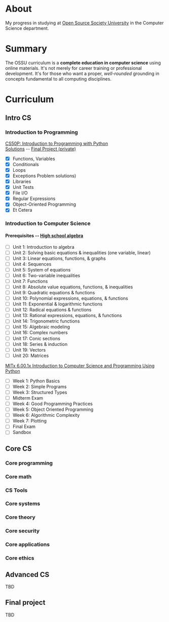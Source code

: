 # About

My progress in studying at [Open Source Society University](https://github.com/ossu/computer-science) in the Computer Science department.

# Summary

The OSSU curriculum is a **complete education in computer science** using online materials.
It's not merely for career training or professional development.
It's for those who want a proper, *well-rounded* grounding in concepts fundamental to all computing disciplines.

# Curriculum

## Intro CS

### Introduction to Programming

[CS50P: Introduction to Programming with Python](https://cs50.harvard.edu/python/)\
[Solutions](/intro-cs/intro-to-programming/harvard-cs50p) --
[Final Project (private)](https://github.com/temanmd/ossu-cs-private/tree/main/harvard-cs50p-final-project)
- [x] Functions, Variables
- [x] Conditionals
- [x] Loops
- [x] Exceptions Problem solutions)
- [x] Libraries
- [x] Unit Tests
- [x] File I/O
- [x] Regular Expressions
- [x] Object-Oriented Programming
- [x] Et Cetera

### Introduction to Computer Science

#### Prerequisites -- [High school algebra](https://www.khanacademy.org/math/algebra-home)
- [ ] Unit 1: Introduction to algebra
- [ ] Unit 2: Solving basic equations & inequalities (one variable, linear)
- [ ] Unit 3: Linear equations, functions, & graphs
- [ ] Unit 4: Sequences
- [ ] Unit 5: System of equations
- [ ] Unit 6: Two-variable inequalities
- [ ] Unit 7: Functions
- [ ] Unit 8: Absolute value equations, functions, & inequalities
- [ ] Unit 9: Quadratic equations & functions
- [ ] Unit 10: Polynomial expressions, equations, & functions
- [ ] Unit 11: Exponential & logarithmic functions
- [ ] Unit 12: Radical equations & functions
- [ ] Unit 13: Rational expressions, equations, & functions
- [ ] Unit 14: Trigonometric functions
- [ ] Unit 15: Algebraic modeling
- [ ] Unit 16: Complex numbers
- [ ] Unit 17: Conic sections
- [ ] Unit 18: Series & induction
- [ ] Unit 19: Vectors
- [ ] Unit 20: Matrices

[MITx 6.00.1x Introduction to Computer Science and Programming Using Python](https://learning.edx.org/course/course-v1:MITx+6.00.1x+2T2018/home)

- [ ] Week 1: Python Basics
- [ ] Week 2: Simple Programs
- [ ] Week 3: Structured Types
- [ ] Midterm Exam
- [ ] Week 4: Good Programming Practices
- [ ] Week 5: Object Oriented Programming
- [ ] Week 6: Algorithmic Complexity
- [ ] Week 7: Plotting
- [ ] Final Exam
- [ ] Sandbox

## Core CS

### Core programming

### Core math

### CS Tools

### Core systems

### Core theory

### Core security

### Core applications

### Core ethics

## Advanced CS

TBD

## Final project

TBD

